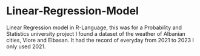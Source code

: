 # Linear-Regression-Model
Linear Regression model in R-Language, this was for a Probability and Statistics university project
I found a dataset of the weather of Albanian cities, Vlore and Elbasan. It had the record of everyday from 2021 to 2023
I only used 2021.

